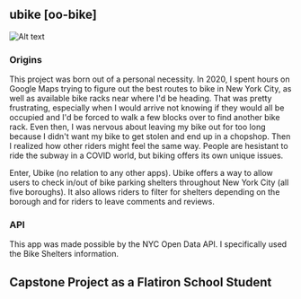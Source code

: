 ## ubike [oo-bike]

![Alt text](https://media.giphy.com/media/3oz8xE7gjBmo2wFrS8/giphy.gif)

### Origins
This project was born out of a personal necessity. In 2020, I spent hours on Google Maps trying to figure out the best routes to bike in New York City, as well as available bike racks near where I'd be heading. That was pretty frustrating, especially when I would arrive not knowing if they would all be occupied and I'd be forced to walk a few blocks over to find another bike rack. Even then, I was nervous about leaving my bike out for too long because I didn't want my bike to get stolen and end up in a chopshop. Then I realized how other riders might feel the same way. People are hesistant to ride the subway in a COVID world, but biking offers its own unique issues.

Enter, Ubike (no relation to any other apps). Ubike offers a way to allow users to check in/out of bike parking shelters throughout New York City (all five boroughs). It also allows riders to filter for shelters depending on the borough and for riders to leave comments and reviews. 

### API
This app was made possible by the NYC Open Data API. I specifically used the Bike Shelters information.

## Capstone Project as a Flatiron School Student